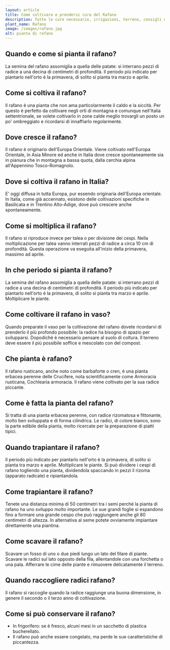 ```yaml
---
layout: article
title: Come coltivare e prendersi cura del Rafano
description: Tutte le cure necessarie, irrigazioni, terreno, consigli e molto altro sulla coltivazione del Rafano
plant_name: Rafano
image: /images/rafano.jpg
alt: pianta di rafano
---
```


## Quando e come si pianta il rafano?

 La semina del rafano assomiglia a quella delle patate: si interrano pezzi di radice a una decina di centimetri di profondità. Il periodo più indicato per piantarlo nell'orto è la primavera, di solito si pianta tra marzo e aprile.

## Come si coltiva il rafano?

Il rafano è una pianta che non ama particolarmente il caldo e la siccità. Per questo è perfetto da coltivare negli orti di montagna e comunque nell'Italia settentrionale, se volete coltivarlo in zone calde meglio trovargli un posto un po' ombreggiato e ricordarsi di innaffiarlo regolarmente.

## Dove cresce il rafano?

Il rafano è originario dell'Europa Orientale. Viene coltivato nell'Europa Orientale, in Asia Minore ed anche in Italia dove cresce spontaneamente sia in pianura che in montagna a bassa quota, dalla cerchia alpina all'Appennino Tosco-Romagnolo.

## Dove si coltiva il rafano in Italia?

 E' oggi diffusa in tutta Europa, pur essendo originaria dell'Europa orientale. In Italia, come già accennato, esistono delle coltivazioni specifiche in Basilicata e in Trentino Alto-Adige, dove può crescere anche spontaneamente.

## Come si moltiplica il rafano?

Il rafano si riproduce invece per talea o per divisione dei cespi. Nella moltiplicazione per talea vanno interrati pezzi di radice a circa 10 cm di profondità. Questa operazione va eseguita all'inizio della primavera, massimo ad aprile.

## In che periodo si pianta il rafano?

La semina del rafano assomiglia a quella delle patate: si interrano pezzi di radice a una decina di centimetri di profondità. Il periodo più indicato per piantarlo nell'orto è la primavera, di solito si pianta tra marzo e aprile. Moltiplicare le piante.

## Come coltivare il rafano in vaso?

Quando preparate il vaso per la coltivazione del rafano dovete ricordarvi di prenderlo il più profondo possibile: la radice ha bisogno di spazio per svilupparsi. Dopodiché è necessario pensare al suolo di coltura. Il terreno deve essere il più possibile soffice e mescolato con del compost.

## Che pianta è rafano?

Il rafano rusticano, anche noto come barbaforte o cren, è una pianta erbacea perenne delle Crucifere, nota scientificamente come Armoracia rusticana, Cochlearia armoracia. Il rafano viene coltivato per la sua radice piccante.

## Come è fatta la pianta del rafano?

Si tratta di una pianta erbacea perenne, con radice rizomatosa e fittonante, molto ben sviluppata e di forma cilindrica. Le radici, di colore bianco, sono la parte edibile della pianta, molto ricercate per la preparazione di piatti tipici.

## Quando trapiantare il rafano?

Il periodo più indicato per piantarlo nell'orto è la primavera, di solito si pianta tra marzo e aprile. Moltiplicare le piante. Si può dividere i cespi di rafano togliendo una pianta, dividendola spaccando in pezzi il rizoma (apparato radicale) e ripiantandola.

## Come trapiantare il rafano?

Tenete una distanza minima di 50 centimetri tra i semi perché la pianta di rafano ha uno sviluppo molto importante. Le sue grandi foglie si espandono fino a formare una grande cespo che può raggiungere anche gli 80 centimetri di altezza. In alternativa al seme potete ovviamente impiantare direttamente una piantina.

## Come scavare il rafano?

 Scavare un fosso di uno o due piedi lungo un lato del filare di piante. Scavare le radici sul lato opposto della fila, allentandole con una forchetta o una pala. Afferrare le cime delle piante e rimuovere delicatamente il terreno.

## Quando raccogliere radici rafano?

 Il rafano si raccoglie quando la radice raggiunge una buona dimensione, in genere il secondo o il terzo anno di coltivazione.

## Come si può conservare il rafano?

- In frigorifero: se è fresco, alcuni mesi in un sacchetto di plastica bucherellato.
- Il rafano può anche essere congelato, ma perde le sue caratteristiche di piccantezza.

